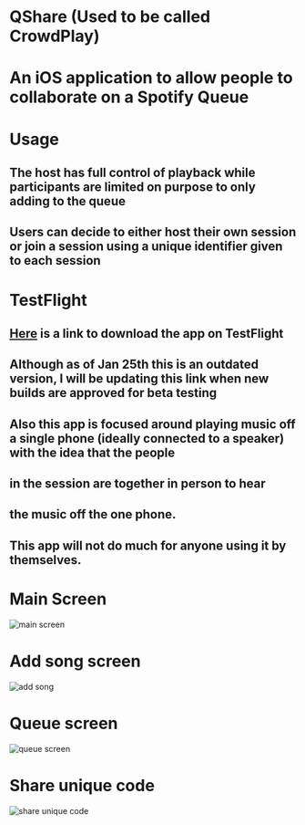 # QShare (Used to be called CrowdPlay) 

# An iOS application to allow people to collaborate on a Spotify Queue

# Usage
## The host has full control of playback while participants are limited on purpose to only adding to the queue
## Users can decide to either host their own session or join a session using a unique identifier given to each session

# TestFlight
## [Here](https://testflight.apple.com/join/9ht8DJDx) is a link to download the app on TestFlight
## Although as of Jan 25th this is an outdated version, I will be updating this link when new builds are approved for beta testing
## Also this app is focused around playing music off a single phone (ideally connected to a speaker) with the idea that the people 
## in the session are together in person to hear
## the music off the one phone. 
## This app will not do much for anyone using it by themselves.

# Main Screen
![main screen](main.PNG)

# Add song screen
![add song](song.PNG)

# Queue screen
![queue screen](queue.PNG)

# Share unique code
![share unique code](share.PNG)
